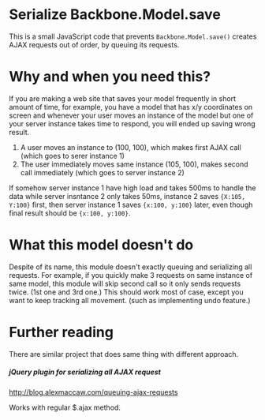 # Serialize Backbone.Model.save

This is a small JavaScript code that prevents `Backbone.Model.save()` creates AJAX requests out of order, by queuing its requests.

# Why and when you need this?

If you are making a web site that saves your model frequently in short amount of time, for example, you have a model that has x/y coordinates on screen and whenever your user moves an instance of the model but one of your server instance takes time to respond, you will ended up saving wrong result.

1. A user moves an instance to (100, 100), which makes first AJAX call (which goes to serer instance 1)
1. The user immediately moves same instance (105, 100), makes second call immediately (which goes to server instance 2)

If somehow server instance 1 have high load and takes 500ms to handle the data while server insntance 2 only takes 50ms, instance 2 saves `{X:105, Y:100}` first, then server instance 1 saves `{x:100, y:100}` later, even though final result should be `{x:100, y:100}`.

# What this model doesn't do

Despite of its name, this module doesn't exactly queuing and serializing all requests. For example, if you quickly make 3 requests on same instance of same model, this module will skip second call so it only sends requests twice. (1st one and 3rd one.) This should work most of case, except you want to keep tracking all movement. (such as implementing undo feature.)

# Further reading

There are similar project that does same thing with different approach.

##### jQuery plugin for serializing all AJAX request
  http://blog.alexmaccaw.com/queuing-ajax-requests

Works with regular $.ajax method.



